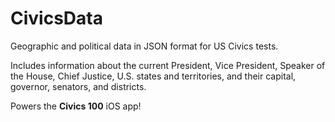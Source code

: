 # CivicsData
Geographic and political data in JSON format for US Civics tests.

Includes information about the current President, Vice President, Speaker of the House, Chief Justice, U.S. states and territories, and their capital, governor, senators, and districts.

Powers the **Civics 100** iOS app!

